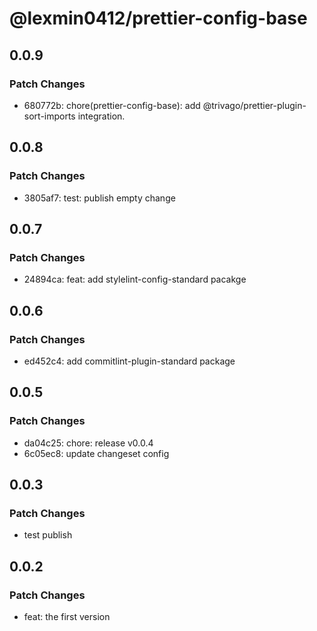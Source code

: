 # @lexmin0412/prettier-config-base

## 0.0.9

### Patch Changes

- 680772b: chore(prettier-config-base): add @trivago/prettier-plugin-sort-imports integration.

## 0.0.8

### Patch Changes

- 3805af7: test: publish empty change

## 0.0.7

### Patch Changes

- 24894ca: feat: add stylelint-config-standard pacakge

## 0.0.6

### Patch Changes

- ed452c4: add commitlint-plugin-standard package

## 0.0.5

### Patch Changes

- da04c25: chore: release v0.0.4
- 6c05ec8: update changeset config

## 0.0.3

### Patch Changes

- test publish

## 0.0.2

### Patch Changes

- feat: the first version
